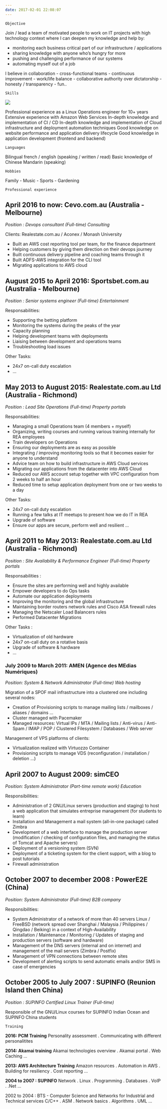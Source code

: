 ```yaml
---
date: 2017-02-01 22:08:07
---
```


    Objective

Join / lead a team of motivated people to work on IT projects with high technology context where I can deepen my knowledge and help by:
- monitoring each business critical part of our infrastructure / applications
- sharing knowledge with anyone who’s hungry for more
- pushing and challenging performance of our systems
- automating myself out of a job

I believe in collaboration - cross-functional teams - continuous improvement - work/life balance - collaborative authority over dictatorship - honesty / transparency - fun..

    Skills

![](/images/aws_dev_assoc.png)

Professional experience as a Linux Operations engineer for 10+ years
Extensive experience with Amazon Web Services
In-depth knowledge and implementation of CI / CD
In-depth knowledge and implementation of Cloud infrastructure and deployment automation techniques
Good knowledge on website performance and application delivery lifecycle
Good knowledge in application development (frontend and backend)

    Languages

Bilingual french / english (speaking / written / read)
Basic knowledge of Chinese Mandarin (speaking)

    Hobbies

Family - Music - Sports - Gardening

    Professional experience

## April 2016 to now: Cevo.com.au (Australia - Melbourne)

_Position : Devops consultant (Full-time)_
_Consulting_

Clients: Realestate.com.au / Aconex / Monash University
- Built an AWS cost reporting tool per team, for the finance department
- Helping customers by giving them direction on their devops journey
- Built continuous delivery pipeline and coaching teams through it
- Built ADFS-AWS integration for the CLI tool
- Migrating applications to AWS cloud


## August 2015 to April 2016: Sportsbet.com.au (Australia - Melbourne)

_Position : Senior systems engineer (Full-time)_
_Entertainment_

Responsabilities:
- Supporting the betting platform
- Monitoring the systems during the peaks of the year
- Capacity planning
- Helping development teams with deployments
- Liaising between development and operations teams
- Troubleshooting load issues

Other Tasks:
- 24x7 on-call duty escalation
- ...

## May 2013 to August 2015: Realestate.com.au Ltd (Australia - Richmond)
_Position : Lead Site Operations (Full-time)_
_Property portals_

Responsabilities:
- Managing a small Operations team (4 members + myself)
- Organizing, writing courses and running various training internally for REA employees
- Train developers on Operations
- Ensuring our deployments are as easy as possible
- Integrating / improving monitoring tools so that it becomes easier for anyone to understand
- Advice team on how to build infrastructure in AWS Cloud services
- Migrating our applications from the datacenter into AWS Cloud
- Reduced our AWS account setup together with VPC configuration from 2 weeks to half an hour
- Reduced time to setup application deployment from one or two weeks to a day

Other Tasks:
- 24x7 on-call duty escalation
- Running a few talks at IT meetups to present how we do IT in REA
- Upgrade of software
- Ensure our apps are secure, perform well and resilient
...


## April 2011 to May 2013: Realestate.com.au Ltd (Australia - Richmond)

_Position : Site Availability & Performance Engineer (Full-time)_
_Property portals_

Responsabilities :
- Ensure the sites are performing well and highly available
- Empower developers to do Ops tasks
- Automate our application deployments
- Improving the monitoring and the global infrastructure
- Maintaining border routers network rules and Cisco ASA firewall rules
- Managing the Netscaler Load Balancers rules
- Performed Datacenter Migrations

Other Tasks :
- Virtualization of old hardware
- 24x7 on-call duty on a rotative basis
- Upgrade of software & hardware
- ...


### July 2009 to March 2011: AMEN (Agence des MEdias Numériques)

_Position: System & Network Administrator (Full-time)_
_Web hosting_

Migration of a SPOF mail infrastructure into a clustered one including several nodes:
- Creation of Provisioning scripts to manage mailing lists / mailboxes / aliases / domains ...
- Cluster managed with Pacemaker
- Managed resources: Virtual IPs / MTA / Mailing lists / Anti-virus / Anti-Spam / IMAP / POP / Clustered Filesystem / Databases / Web server

Management of VPS platforms of clients:
- Virtualization realized with Virtuozzo Container
- Provisioning scripts to manage VDS (reconfiguration / installation / deletion ...)

## April 2007 to August 2009: simCEO

_Position: System Administrator (Part-time remote work)_
_Education_

Responsibilities:
- Administration of 2 GNU/Linux servers (production and staging) to host a web application that simulates entreprise management (for students to learn)
- Installation and Management a mail system (all-in-one package) called Zimbra
- Development of a web interface to manage the production server (modification / checking of configuration files, and managing the status of Tomcat and Apache servers)
- Deployment of a versioning system (SVN)
- Deployment of a ticketing system for the client support, with a blog to post tutorials
- Firewall administration

## October 2007 to december 2008 : PowerE2E (China)

_Position: System Administrator (Full-time)_
_B2B company_

Responsibilities:
- System Administrator of a network of more than 40 servers Linux / FreeBSD (network spread over Shanghai / Malaysia / Philippines / Qingdao / Beiking) in a context of High-Availability
- Installation / Maintenance / Monitoring / Updates of staging and production servers (software and hardware)
- Management of the DNS servers (internal and on internet) and management of the mail servers (Zimbra / Postfix)
- Management of VPN connections between remote sites
- Development of alerting scripts to send automatic emails and/or SMS in case of emergencies

## October 2005 to July 2007 : SUPINFO (Reunion Island then China)

_Position : SUPINFO Certified Linux Trainer (Full-time)_

Responsible of the GNU/Linux courses for SUPINFO Indian Ocean and SUPINFO China students

    Training

**2016: PCM Training**
Personality assessment . Communicating with different personalitites

**2014: Akamai training**
Akamai technologies overview . Akamai portal . Web Caching ...

**2013: AWS Architecture Training**
Amazon resources . Automation in AWS . Building for resiliency . Cost reporting ...

**2004 to 2007 : SUPINFO**
Network . Linux . Programming . Databases . VoIP . .Net ...

2002 to 2004 : BTS - Computer Science and Networks for Industrial and Technical services
C/C++ . ASM . Network basics . Algorithms . UML ...

